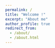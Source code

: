 ```yaml
---
permalink: /
title: "Welcome !"
excerpt: "About me"
author_profile: true
redirect_from: 
  - /about/
  - /about.html
---
```

